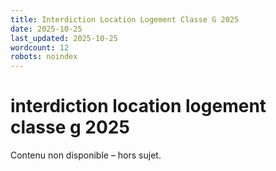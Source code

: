 ```yaml
---
title: Interdiction Location Logement Classe G 2025
date: 2025-10-25
last_updated: 2025-10-25
wordcount: 12
robots: noindex
---
```


# interdiction location logement classe g 2025

Contenu non disponible – hors sujet.